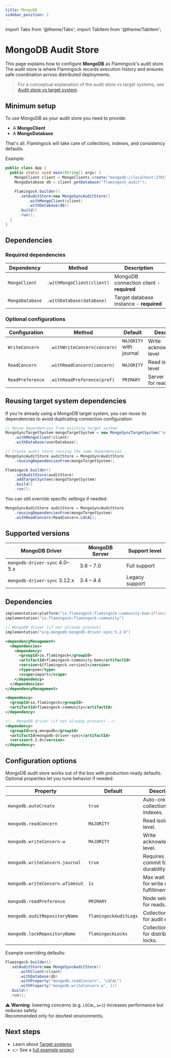```yaml
---
title: MongoDB
sidebar_position: 2
---
```


import Tabs from '@theme/Tabs';
import TabItem from '@theme/TabItem';

# MongoDB Audit Store

This page explains how to configure **MongoDB** as Flamingock's audit store.
The audit store is where Flamingock records execution history and ensures safe coordination across distributed deployments.

> For a conceptual explanation of the audit store vs target systems, see [Audit store vs target system](../overview/audit-store-vs-target-system.md).


## Minimum setup

To use MongoDB as your audit store you need to provide:  
- A **MongoClient**  
- A **MongoDatabase**

That's all. Flamingock will take care of collections, indexes, and consistency defaults.  

Example:

```java
public class App {
  public static void main(String[] args) {
    MongoClient client = MongoClients.create("mongodb://localhost:27017");
    MongoDatabase db = client.getDatabase("flamingock_audit");

    Flamingock.builder()
      .setAuditStore(new MongoSyncAuditStore()
          .withMongoClient(client)
          .withDatabase(db))
      .build()
      .run();
  }
}
```

## Dependencies

### Required dependencies

| Dependency | Method | Description |
|------------|--------|-------------|
| `MongoClient` | `.withMongoClient(client)` | MongoDB connection client - **required** |
| `MongoDatabase` | `.withDatabase(database)` | Target database instance - **required** |

### Optional configurations

| Configuration | Method | Default | Description |
|---------------|--------|---------|-------------|
| `WriteConcern` | `.withWriteConcern(concern)` | `MAJORITY` with journal | Write acknowledgment level |
| `ReadConcern` | `.withReadConcern(concern)` | `MAJORITY` | Read isolation level |
| `ReadPreference` | `.withReadPreference(pref)` | `PRIMARY` | Server selection for reads |

## Reusing target system dependencies

If you're already using a MongoDB target system, you can reuse its dependencies to avoid duplicating connection configuration:

```java
// Reuse dependencies from existing target system
MongoSyncTargetSystem mongoTargetSystem = new MongoSyncTargetSystem("user-database")
    .withMongoClient(client)
    .withDatabase(userDatabase);

// Create audit store reusing the same dependencies
MongoSyncAuditStore auditStore = MongoSyncAuditStore
    .reusingDependenciesFrom(mongoTargetSystem);

Flamingock.builder()
    .setAuditStore(auditStore)
    .addTargetSystems(mongoTargetSystem)
    .build()
    .run();
```

You can still override specific settings if needed:

```java
MongoSyncAuditStore auditStore = MongoSyncAuditStore
    .reusingDependenciesFrom(mongoTargetSystem)
    .withReadConcern(ReadConcern.LOCAL);
```


## Supported versions

| MongoDB Driver                 | MongoDB Server | Support level   |
|--------------------------------|----------------|-----------------|
| `mongodb-driver-sync` 4.0–5.x | 3.6 – 7.0      | Full support    |
| `mongodb-driver-sync` 3.12.x  | 3.4 – 4.4      | Legacy support  |


## Dependencies

<Tabs groupId="build_tool">

<TabItem value="gradle" label="Gradle">

```kotlin
implementation(platform("io.flamingock:flamingock-community-bom:$flamingockVersion"))
implementation("io.flamingock:flamingock-community")

// MongoDB driver (if not already present)
implementation("org.mongodb:mongodb-driver-sync:5.2.0")
```

</TabItem>

<TabItem value="maven" label="Maven">

```xml
<dependencyManagement>
  <dependencies>
    <dependency>
      <groupId>io.flamingock</groupId>
      <artifactId>flamingock-community-bom</artifactId>
      <version>${flamingock.version}</version>
      <type>pom</type>
      <scope>import</scope>
    </dependency>
  </dependencies>
</dependencyManagement>

<dependency>
  <groupId>io.flamingock</groupId>
  <artifactId>flamingock-community</artifactId>
</dependency>

<!-- MongoDB driver (if not already present) -->
<dependency>
  <groupId>org.mongodb</groupId>
  <artifactId>mongodb-driver-sync</artifactId>
  <version>5.2.0</version>
</dependency>
```

</TabItem>

</Tabs>


## Configuration options

MongoDB audit store works out of the box with production-ready defaults.  
Optional properties let you tune behavior if needed:

| Property                        | Default        | Description                                                                 |
|---------------------------------|----------------|-----------------------------------------------------------------------------|
| `mongodb.autoCreate`            | `true`         | Auto-create collections and indexes.                                        |
| `mongodb.readConcern`           | `MAJORITY`     | Read isolation level.                                                       |
| `mongodb.writeConcern.w`        | `MAJORITY`     | Write acknowledgment level.                                                 |
| `mongodb.writeConcern.journal`  | `true`         | Requires journal commit for durability.                                     |
| `mongodb.writeConcern.wTimeout` | `1s`           | Max wait time for write concern fulfillment.                                |
| `mongodb.readPreference`        | `PRIMARY`      | Node selection for reads.                                                   |
| `mongodb.auditRepositoryName`   | `flamingockAuditLogs` | Collection name for audit entries.                                   |
| `mongodb.lockRepositoryName`    | `flamingockLocks`     | Collection name for distributed locks.                               |

Example overriding defaults:

```java
Flamingock.builder()
  .setAuditStore(new MongoSyncAuditStore()
      .withClient(client)
      .withDatabase(db)
      .withProperty("mongodb.readConcern", "LOCAL")
      .withProperty("mongodb.writeConcern.w", 1))
  .build()
  .run();
```

⚠️ **Warning**: lowering concerns (e.g. `LOCAL`, `w=1`) increases performance but reduces safety.  
Recommended only for dev/test environments.


## Next steps

- Learn about [Target systems](../targetsystems/configuration.md)  
- 👉 See a [full example project](https://github.com/flamingock/flamingock-examples/tree/master/mongodb)  
